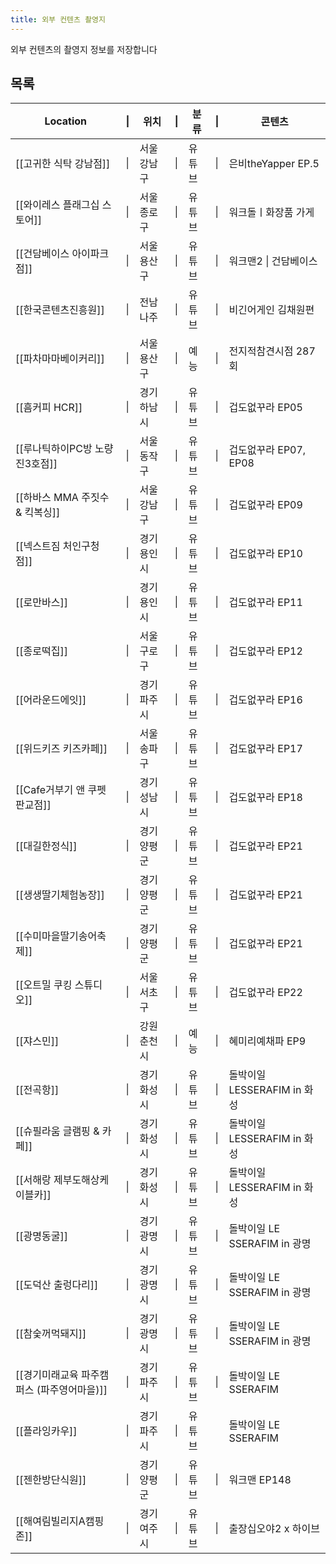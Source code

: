 ```yaml
---
title: 외부 컨텐츠 촬영지
---
```

외부 컨텐츠의 촬영지 정보를 저장합니다

## 목록

| Location                  | \|  | 위치     | \|  | 분류  | \|  | 콘텐츠                    |
| ------------------------- | --- | ------ | --- | --- | --- | ---------------------- |
| [[고귀한 식탁 강남점]]            | \|  | 서울 강남구 | \|  | 유튜브 | \|  | 은비theYapper EP.5       |
| [[와이레스 플래그십 스토어]]         | \|  | 서울 종로구 | \|  | 유튜브 | \|  | 워크돌ㅣ화장품 가게             |
| [[건담베이스 아이파크점]]           | \|  | 서울 용산구 | \|  | 유튜브 | \|  | 워크맨2 \| 건담베이스          |
| [[한국콘텐츠진흥원]]              | \|  | 전남 나주  | \|  | 유튜브 | \|  | 비긴어게인 김채원편             |
| [[파차마마베이커리]]              | \|  | 서울 용산구 | \|  | 예능  | \|  | 전지적참견시점 287회           |
| [[흠커피 HCR]]               | \|  | 경기 하남시 | \|  | 유튜브 | \|  | 겁도없꾸라 EP05             |
| [[루나틱하이PC방 노량진3호점]]       | \|  | 서울 동작구 | \|  | 유튜브 | \|  | 겁도없꾸라 EP07, EP08       |
| [[하바스 MMA 주짓수 & 킥복싱]]     | \|  | 서울 강남구 | \|  | 유튜브 | \|  | 겁도없꾸라 EP09             |
| [[넥스트짐 처인구청점]]            | \|  | 경기 용인시 | \|  | 유튜브 | \|  | 겁도없꾸라 EP10             |
| [[로만바스]]                  | \|  | 경기 용인시 | \|  | 유튜브 | \|  | 겁도없꾸라 EP11             |
| [[종로떡집]]                  | \|  | 서울 구로구 | \|  | 유튜브 | \|  | 겁도없꾸라 EP12             |
| [[어라운드에잇]]                | \|  | 경기 파주시 | \|  | 유튜브 | \|  | 겁도없꾸라 EP16             |
| [[위드키즈 키즈카페]]             | \|  | 서울 송파구 | \|  | 유튜브 | \|  | 겁도없꾸라 EP17             |
| [[Cafe거부기 앤 쿠펫 판교점]]      | \|  | 경기 성남시 | \|  | 유튜브 | \|  | 겁도없꾸라 EP18             |
| [[대길한정식]]                 | \|  | 경기 양평군 | \|  | 유튜브 | \|  | 겁도없꾸라 EP21             |
| [[생생딸기체험농장]]              | \|  | 경기 양평군 | \|  | 유튜브 | \|  | 겁도없꾸라 EP21             |
| [[수미마을딸기송어축제]]            | \|  | 경기 양평군 | \|  | 유튜브 | \|  | 겁도없꾸라 EP21             |
| [[오트밀 쿠킹 스튜디오]]           | \|  | 서울 서초구 | \|  | 유튜브 | \|  | 겁도없꾸라 EP22             |
| [[쟈스민]]                   | \|  | 강원 춘천시 | \|  | 예능  | \|  | 혜미리예채파 EP9             |
| [[전곡항]]                   | \|  | 경기 화성시 | \|  | 유튜브 | \|  | 돌박이일 LESSERAFIM in 화성  |
| [[슈필라움 글램핑 & 카페]]         | \|  | 경기 화성시 | \|  | 유튜브 | \|  | 돌박이일 LESSERAFIM in 화성  |
| [[서해랑 제부도해상케이블카]]         | \|  | 경기 화성시 | \|  | 유튜브 | \|  | 돌박이일 LESSERAFIM in 화성  |
| [[광명동굴]]                  | \|  | 경기 광명시 | \|  | 유튜브 | \|  | 돌박이일 LE SSERAFIM in 광명 |
| [[도덕산 출렁다리]]              | \|  | 경기 광명시 | \|  | 유튜브 | \|  | 돌박이일 LE SSERAFIM in 광명 |
| [[참숯꺼먹돼지]]                | \|  | 경기 광명시 | \|  | 유튜브 | \|  | 돌박이일 LE SSERAFIM in 광명 |
| [[경기미래교육 파주캠퍼스 (파주영어마을)]] | \|  | 경기 파주시 | \|  | 유튜브 | \|  | 돌박이일 LE SSERAFIM       |
| [[플라잉카우]]                 | \|  | 경기 파주시 | \|  | 유튜브 |     | 돌박이일 LE SSERAFIM       |
| [[젠한방단식원]]                | \|  | 경기 양평군 | \|  | 유튜브 | \|  | 워크맨 EP148              |
| [[해여림빌리지A캠핑존]]            | \|  | 경기 여주시 | \|  | 유튜브 | \|  | 출장십오야2 x 하이브           |

